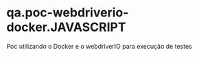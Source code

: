 # qa.poc-webdriverio-docker.JAVASCRIPT
Poc utilizando o Docker e o webdriverIO para execução de testes
